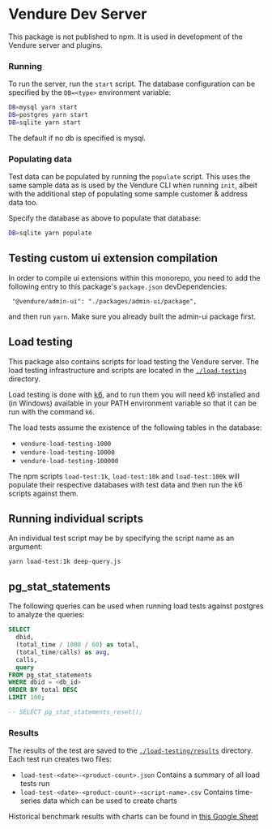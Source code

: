 # Vendure Dev Server

This package is not published to npm. It is used in development of the Vendure server and plugins.

### Running

To run the server, run the `start` script. The database configuration can be specified by the `DB=<type>` environment variable:

```bash
DB=mysql yarn start
DB=postgres yarn start
DB=sqlite yarn start
```

The default if no db is specified is mysql.

### Populating data

Test data can be populated by running the `populate` script. This uses the same sample data as is used by the Vendure CLI when running `init`, albeit with the additional step of populating some sample customer & address data too.

Specify the database as above to populate that database:

```bash
DB=sqlite yarn populate
```

## Testing custom ui extension compilation

In order to compile ui extensions within this monorepo, you need to add the following entry to
this package's `package.json` devDependencies:

```
 "@vendure/admin-ui": "./packages/admin-ui/package",
```

and then run `yarn`. Make sure you already built the admin-ui package first.


## Load testing

This package also contains scripts for load testing the Vendure server. The load testing infrastructure and scripts are located in the [`./load-testing`](./load-testing) directory.

Load testing is done with [k6](https://docs.k6.io/), and to run them you will need k6 installed and (in Windows) available in your PATH environment variable so that it can be run with the command `k6`.

The load tests assume the existence of the following tables in the  database:

* `vendure-load-testing-1000`
* `vendure-load-testing-10000`
* `vendure-load-testing-100000`

The npm scripts `load-test:1k`, `load-test:10k` and `load-test:100k` will populate their respective databases with test data and then run the k6 scripts against them.

## Running individual scripts

An individual test script may be by specifying the script name as an argument:

```
yarn load-test:1k deep-query.js
```

## pg_stat_statements

The following queries can be used when running load tests against postgres to analyze the queries:

```sql
SELECT 
  dbid,
  (total_time / 1000 / 60) as total, 
  (total_time/calls) as avg, 
  calls,
  query 
FROM pg_stat_statements 
WHERE dbid = <db_id>
ORDER BY total DESC 
LIMIT 100;

-- SELECT pg_stat_statements_reset();
```

### Results

The results of the test are saved to the [`./load-testing/results`](./load-testing/results) directory. Each test run creates two files:

* `load-test-<date>-<product-count>.json` Contains a summary of all load tests run
* `load-test-<date>-<product-count>-<script-name>.csv` Contains time-series data which can be used to create charts

Historical benchmark results with charts can be found in [this Google Sheet](https://docs.google.com/spreadsheets/d/1UaNhmokbNmKDehrnh4m9XO6-DJte-AI-l_Lnji47Qn8/edit?usp=sharing)
